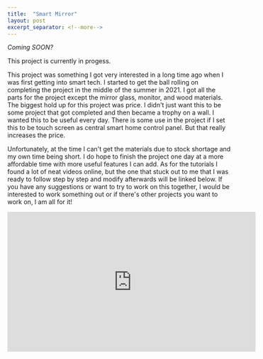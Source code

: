 ```yaml
---
title:  "Smart Mirror"
layout: post
excerpt_separator: <!--more-->
---
```

*Coming SOON?*

This project is currently in progess.

<!--more-->

This project was something I got very interested in a long time ago when I was first getting into smart tech. I started to get the ball rolling on completing the project in the middle of the summer in 2021. I got all the parts for the project except the mirror glass, monitor, and wood materials. The biggest hold up for this project was price. I didn't just want this to be some project that got completed and then became a trophy on a wall. I wanted this to be useful every day. There is some use in the project if I set this to be touch screen as central smart home control panel. But that really increases the price.

Unfortunately, at the time I can't get the materials due to stock shortage and my own time being short. I do hope to finish the project one day at a more affordable time with more useful features I can add. As for the tutorials I found a lot of neat videos online, but the one that stuck out to me that I was ready to follow step by step and modify afterwards will be linked below. If you have any suggestions or want to try to work on this together, I would be interested to work something out or if there's other projects you want to work on, I am all for it!

<iframe width="560" height="315" src="https://www.youtube.com/embed/DjPGoGmO5VY" title="YouTube video player" frameborder="0" allow="accelerometer; autoplay; clipboard-write; encrypted-media; gyroscope; picture-in-picture" allowfullscreen></iframe>
